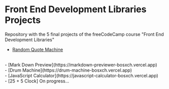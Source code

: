 # Front End Development Libraries Projects
Repository with the 5 final projects of the freeCodeCamp course "Front End Development Libraries"

 - [Random Quote Machine](https://randomquote-machine-bosxch.vercel.app)
<br>
 - [Mark Down Preview](https://markdown-previewer-bosxch.vercel.app)
<br>
 - [Drum Machine](https://drum-machine-bosxch.vercel.app)
<br>
 - [JavaScript Calculator](https://javascript-calculator-bosxch.vercel.app)
<br>
 - [25 + 5 Clock] On progress...
